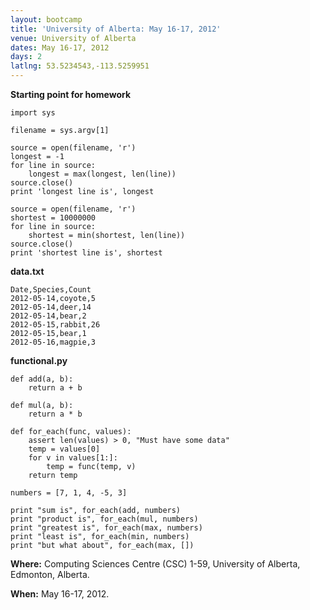 ```yaml
---
layout: bootcamp
title: 'University of Alberta: May 16-17, 2012'
venue: University of Alberta
dates: May 16-17, 2012
days: 2
latlng: 53.5234543,-113.5259951
---
```

**Starting point for homework**

    import sys

    filename = sys.argv[1]

    source = open(filename, 'r')
    longest = -1
    for line in source:
        longest = max(longest, len(line))
    source.close()
    print 'longest line is', longest

    source = open(filename, 'r')
    shortest = 10000000
    for line in source:
        shortest = min(shortest, len(line))
    source.close()
    print 'shortest line is', shortest

**data.txt**

    Date,Species,Count
    2012-05-14,coyote,5
    2012-05-14,deer,14
    2012-05-14,bear,2
    2012-05-15,rabbit,26
    2012-05-15,bear,1
    2012-05-16,magpie,3

**functional.py**

    def add(a, b):
        return a + b

    def mul(a, b):
        return a * b

    def for_each(func, values):
        assert len(values) > 0, "Must have some data"
        temp = values[0]
        for v in values[1:]:
            temp = func(temp, v)
        return temp

    numbers = [7, 1, 4, -5, 3]

    print "sum is", for_each(add, numbers)
    print "product is", for_each(mul, numbers)
    print "greatest is", for_each(max, numbers)
    print "least is", for_each(min, numbers)
    print "but what about", for_each(max, [])

**Where:** Computing Sciences Centre (CSC) 1-59, University of Alberta, Edmonton, Alberta.

**When:** May 16-17, 2012.
